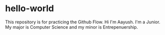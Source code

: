# hello-world
This repository is for practicing the Github Flow.
Hi I'm Aayush. I'm a Junior. My major is Computer Science and my minor is Entrepenuership.
